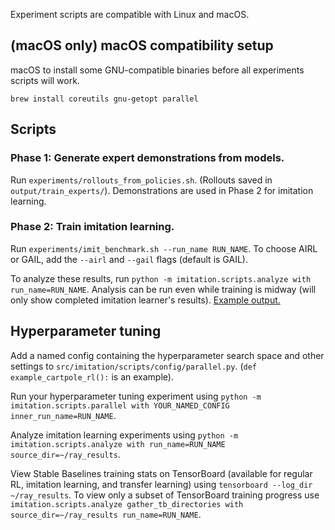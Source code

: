 Experiment scripts are compatible with Linux and macOS.

## (macOS only) macOS compatibility setup

macOS to install some GNU-compatible binaries before all experiments scripts will work.

```
brew install coreutils gnu-getopt parallel
```

## Scripts

### Phase 1: Generate expert demonstrations from models.

Run `experiments/rollouts_from_policies.sh`. (Rollouts saved in `output/train_experts/`).
Demonstrations are used in Phase 2 for imitation learning.

### Phase 2: Train imitation learning.

Run `experiments/imit_benchmark.sh --run_name RUN_NAME`. To choose AIRL or GAIL, add the `--airl` and `--gail` flags (default is GAIL).

To analyze these results, run `python -m imitation.scripts.analyze with run_name=RUN_NAME`. Analysis can be run even while training is midway (will only show completed imitation learner's results). [Example output.](https://gist.github.com/shwang/4049cd4fb5cab72f2eeb7f3d15a7ab47)

## Hyperparameter tuning

Add a named config containing the hyperparameter search space and other settings to `src/imitation/scripts/config/parallel.py`. (`def example_cartpole_rl():` is an example).

Run your hyperparameter tuning experiment using `python -m imitation.scripts.parallel with YOUR_NAMED_CONFIG inner_run_name=RUN_NAME`.

Analyze imitation learning experiments using `python -m imitation.scripts.analyze with run_name=RUN_NAME source_dir=~/ray_results`.

View Stable Baselines training stats on TensorBoard (available for regular RL, imitation learning, and transfer learning) using `tensorboard --log_dir ~/ray_results`. To view only a subset of TensorBoard training progress use `imitation.scripts.analyze gather_tb_directories with source_dir=~/ray_results run_name=RUN_NAME`.
